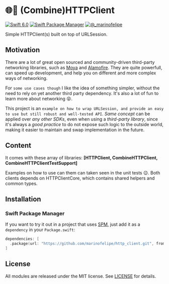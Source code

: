 # 🌐🚜 (Combine)HTTPClient

[![Swift 6.0](https://img.shields.io/badge/swift-6.0-ED523F.svg?style=flat)](https://swift.org/download/)
[![Swift Package Manager](https://rawgit.com/jlyonsmith/artwork/master/SwiftPackageManager/swiftpackagemanager-compatible.svg)](https://swift.org/package-manager/)
[![@_marinofelipe](https://img.shields.io/badge/contact-@_marinofelipe-5AA9E7.svg?style=flat)](https://twitter.com/_marinofelipe)

Simple HTTPClient(s) built on top of URLSession.

## Motivation

There are a lot of great open sourced and community-driven third-party networking libraries, such as [Moya](https://github.com/Moya/Moya) and [Alamofire](https://github.com/Alamofire/Alamofire). They are quite powerfull, can speed up development, and help you on different and more complex ways of networking.

For `some use cases though` I like the idea of something simpler, without the need to rely on yet another third party dependency. It's also a lot of fun to learn more about networking 😝.

This project is an `example on how to wrap URLSession, and provide an easy to use but still robust and well-tested API`. 
*Same concept* can be applied over *any other SDKs*, even when using a *third-party library*, since it's always a *good practice* to do not expose such logic to the outside world, making it easier to maintain and swap implementation in the future.

## Content
It comes with these array of libraries: **[HTTPClient, CombineHTTPClient, CombineHTTPClientTestSupport]**

Examples on how to use can them can taken seen in the unit tests 😉.
Both clients depends on HTTPClientCore, which contains shared helpers and common types.

## Installation

### Swift Package Manager

If you want to try it out in a project that uses [SPM](https://swift.org/package-manager/), just add it as a `dependency` in your `Package.swift`:

``` swift
dependencies: [
  .package(url: "https://github.com/marinofelipe/http_client.git", from: "0.0.1")
]
```

## License

All modules are released under the MIT license. See [LICENSE](LICENSE) for details.
